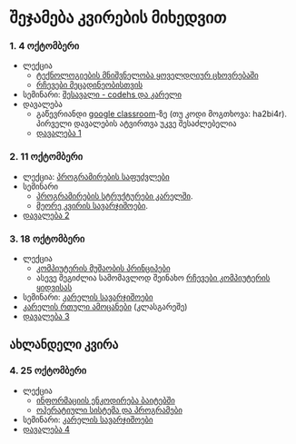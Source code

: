 # შეჯამება კვირების მიხედვით

### 1. 4 ოქტომბერი
- ლექცია
	- [ტექნოლოგიების მნიშვნელობა ყოველდღიურ ცხოვრებაში][1]
	- [რჩევები მეცადინეობისთვის][2]
- სემინარი: [შესავალი - codehs და კარელი][3]
- დავალება
	- გაწევრიანდი [google classroom][4]-ზე (თუ კოდი მოგთხოვა: ha2bi4r). პირველი დავალების ატვირთვა უკვე შესაძლებელია
	- [დავალება 1][5]

### 2. 11 ოქტომბერი
- ლექცია: [პროგრამირების საფუძვლები][6]
- სემინარი
	- [პროგრამირების სტრუქტურები კარელში][7]. 
	- [მეორე კვირის სავარჯიშოები][8]. 
- [დავალება 2][9]


### 3. 18 ოქტომბერი
- ლექცია
	- [კომპიუტერის მუშაობის პრინციპები][10]
	- ასევე შეგიძლია სამომავლოდ შეინახო [რჩევები კომპიუტერის ყიდვისას][11]
- სემინარი: [კარელის სავარჯიშოები][12]
- [კარელის რთული ამოცანები][13] (კლასგარეშე) 
- [დავალება 3][14]

## ახლანდელი კვირა

### 4. 25 ოქტომბერი
- ლექცია
	- [ინფორმაციის ენკოდირება ბაიტებში][15]
	- [ოპერატიული სისტემა და პროგრამები][16]
- სემინარი: [კარელის სავარჯიშოები][17]
- [დავალება 4][18]

[1]:	/22f/lectures/01_intro
[2]:	/22f/study_guide
[3]:	/22f/classwork/01_karel_setup
[4]:	https://classroom.google.com/c/NTUyMDkzMTQ3Mjg5?cjc=ha2bi4r
[5]:	/22f/homework/01_karel
[6]:	/22f/lectures/02_introduction_to_programming
[7]:	/22f/classwork/02_karel_intro
[8]:	/22f/classwork/02_karel_structures
[9]:	/22f/homework/02_karel
[10]:	/22f/lectures/03_computers
[11]:	/22f/lectures/03b_choosing_specs
[12]:	/22f/classwork/03_karel_exercises
[13]:	https://drive.google.com/file/d/1n13RQK9ef4E2PIvLQTiVToyO3sf4D2ia/view?usp=sharing
[14]:	/22f/homework/03_karel
[15]:	/22f/lectures/04_bits_bytes
[16]:	/22f/lectures/04b_os_files
[17]:	/22f/classwork/04_karel_exercises
[18]:	/22f/homework/04_karel